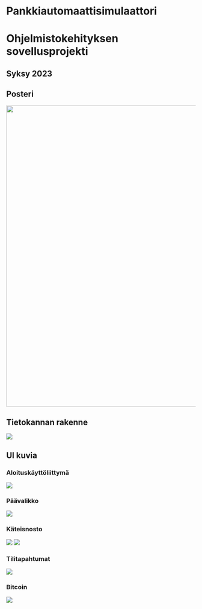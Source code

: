 # Pankkiautomaattisimulaattori

# Ohjelmistokehityksen sovellusprojekti
## Syksy 2023

## Posteri

<img src="images/Poster_pic.png" width="800">

## Tietokannan rakenne

<img src="images/final_er_diagram.png">

## UI kuvia

### Aloituskäyttöliittymä
<img src="images/login.png">

### Päävalikko
<img src="images/menu.png">

### Käteisnosto
<img src="images/withdraw.png">
<img src="images/money.png">

### Tilitapahtumat
<img src="images/transactions_3.png">

### Bitcoin
<img src="images/bitcoin.png">
